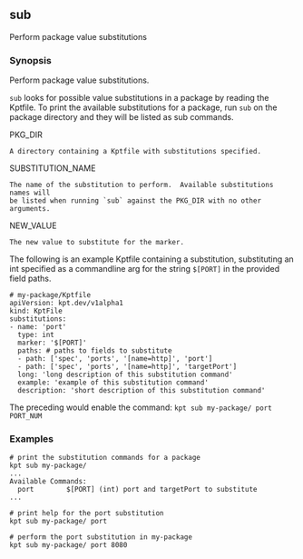 ## sub

Perform package value substitutions

### Synopsis

Perform package value substitutions.

`sub` looks for possible value substitutions in a package by reading the Kptfile.
To print the available substitutions for a package, run `sub` on the package directory
and they will be listed as sub commands.

  PKG_DIR

    A directory containing a Kptfile with substitutions specified.

  SUBSTITUTION_NAME

    The name of the substitution to perform.  Available substitutions names will
    be listed when running `sub` against the PKG_DIR with no other arguments.

  NEW_VALUE

    The new value to substitute for the marker.

The following is an example Kptfile containing a substitution, substituting an
int specified as a commandline arg for the string `$[PORT]` in the provided field paths.

    # my-package/Kptfile
    apiVersion: kpt.dev/v1alpha1
    kind: KptFile
    substitutions:
    - name: 'port'
      type: int
      marker: '$[PORT]'
      paths: # paths to fields to substitute
      - path: ['spec', 'ports', '[name=http]', 'port']
      - path: ['spec', 'ports', '[name=http]', 'targetPort']
      long: 'long description of this substitution command'
      example: 'example of this substitution command'
      description: 'short description of this substitution command'

The preceding would enable the command: `kpt sub my-package/ port PORT_NUM`

### Examples

    # print the substitution commands for a package
    kpt sub my-package/
    ...
    Available Commands:
      port        $[PORT] (int) port and targetPort to substitute
    ...

    # print help for the port substitution
    kpt sub my-package/ port

    # perform the port substitution in my-package
    kpt sub my-package/ port 8080
